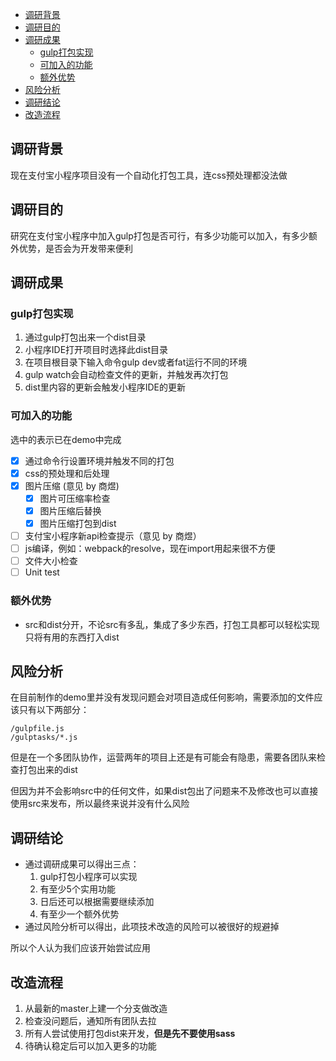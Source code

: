 - [调研背景](#%E8%B0%83%E7%A0%94%E8%83%8C%E6%99%AF)
- [调研目的](#%E8%B0%83%E7%A0%94%E7%9B%AE%E7%9A%84)
- [调研成果](#%E8%B0%83%E7%A0%94%E6%88%90%E6%9E%9C)
  - [gulp打包实现](#gulp%E6%89%93%E5%8C%85%E5%AE%9E%E7%8E%B0)
  - [可加入的功能](#%E5%8F%AF%E5%8A%A0%E5%85%A5%E7%9A%84%E5%8A%9F%E8%83%BD)
  - [额外优势](#%E9%A2%9D%E5%A4%96%E4%BC%98%E5%8A%BF)
- [风险分析](#%E9%A3%8E%E9%99%A9%E5%88%86%E6%9E%90)
- [调研结论](#%E8%B0%83%E7%A0%94%E7%BB%93%E8%AE%BA)
- [改造流程](#%E6%94%B9%E9%80%A0%E6%B5%81%E7%A8%8B)

## 调研背景
现在支付宝小程序项目没有一个自动化打包工具，连css预处理都没法做

## 调研目的
研究在支付宝小程序中加入gulp打包是否可行，有多少功能可以加入，有多少额外优势，是否会为开发带来便利

## 调研成果
### gulp打包实现
1. 通过gulp打包出来一个dist目录
2. 小程序IDE打开项目时选择此dist目录
3. 在项目根目录下输入命令gulp dev或者fat运行不同的环境
4. gulp watch会自动检查文件的更新，并触发再次打包
5. dist里内容的更新会触发小程序IDE的更新

### 可加入的功能
选中的表示已在demo中完成
- [x] 通过命令行设置环境并触发不同的打包
- [x] css的预处理和后处理
- [x] 图片压缩 (意见 by 商煜)
  * [x] 图片可压缩率检查 
  * [x] 图片压缩后替换
  * [x] 图片压缩打包到dist
- [ ] 支付宝小程序新api检查提示（意见 by 商煜）
- [ ] js编译，例如：webpack的resolve，现在import用起来很不方便
- [ ] 文件大小检查
- [ ] Unit test

### 额外优势
- src和dist分开，不论src有多乱，集成了多少东西，打包工具都可以轻松实现只将有用的东西打入dist

## 风险分析
在目前制作的demo里并没有发现问题会对项目造成任何影响，需要添加的文件应该只有以下两部分：
```
/gulpfile.js
/gulptasks/*.js
```

但是在一个多团队协作，运营两年的项目上还是有可能会有隐患，需要各团队来检查打包出来的dist

但因为并不会影响src中的任何文件，如果dist包出了问题来不及修改也可以直接使用src来发布，所以最终来说并没有什么风险

## 调研结论
- 通过调研成果可以得出三点：
  1. gulp打包小程序可以实现
  2. 有至少5个实用功能
  3. 日后还可以根据需要继续添加
  4. 有至少一个额外优势
- 通过风险分析可以得出，此项技术改造的风险可以被很好的规避掉

所以个人认为我们应该开始尝试应用

## 改造流程
1. 从最新的master上建一个分支做改造
2. 检查没问题后，通知所有团队去拉
3. 所有人尝试使用打包dist来开发，**但是先不要使用sass**
4. 待确认稳定后可以加入更多的功能